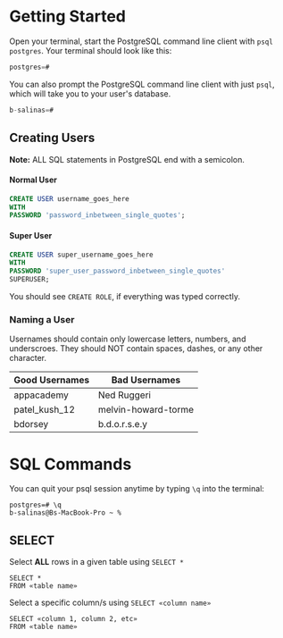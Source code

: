 # Getting Started 
Open your terminal, start the PostgreSQL command line client with `psql postgres`. Your terminal should look like this: 
```sql
postgres=#
```

You can also prompt the PostgreSQL command line client with just `psql`, which will take you to your user's database.
```sql
b-salinas=#
```

## Creating Users

**Note:** ALL SQL statements in PostgreSQL end with a semicolon.

#### Normal User
```sql
CREATE USER username_goes_here
WITH
PASSWORD 'password_inbetween_single_quotes';
```

#### Super User
```sql
CREATE USER super_username_goes_here
WITH 
PASSWORD 'super_user_password_inbetween_single_quotes'
SUPERUSER;
```

You should see `CREATE ROLE`, if everything was typed correctly.

### Naming a User
Usernames should contain only lowercase letters, numbers, and underscroes. They should NOT contain spaces, dashes, or any other character.

| Good Usernames | Bad Usernames       |
|----------------|---------------------|
| appacademy     | Ned Ruggeri         |
| patel_kush_12  | melvin-howard-torme |
| bdorsey        | b.d.o.r.s.e.y       |

# SQL Commands

You can quit your psql session anytime by typing `\q` into the terminal:
```
postgres=# \q
b-salinas@Bs-MacBook-Pro ~ %
```

## SELECT
Select **ALL** rows in a given table using `SELECT *`
```
SELECT *
FROM «table name»
```
Select a specific column/s using `SELECT «column name»`
```
SELECT «column 1, column 2, etc»
FROM «table name»
```

